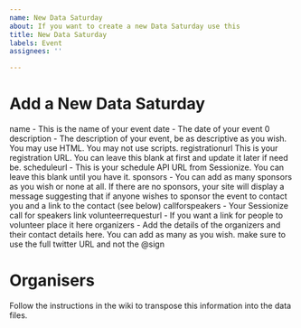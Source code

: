 ```yaml
---
name: New Data Saturday
about: If you want to create a new Data Saturday use this
title: New Data Saturday
labels: Event
assignees: ''

---
```


#  Add a New Data Saturday

name - This is the name of your event
date - The date of your event 0
description - The description of your event, be as descriptive as you wish. You may use HTML. You may not use scripts.
registrationurl This is your registration URL. You can leave this blank at first and update it later if need be.
scheduleurl - This is your schedule API URL from Sessionize. You can leave this blank until you have it.
sponsors - You can add as many sponsors as you wish or none at all. If there are no sponsors, your site will display a message suggesting that if anyone wishes to sponsor the event to contact you and a link to the contact (see below)
callforspeakers - Your Sessionize call for speakers link
volunteerrequesturl - If you want a link for people to volunteer place it here
organizers - Add the details of the organizers and their contact details here. You can add as many as you wish. make sure to use the full twitter URL and not the @sign


# Organisers

Follow the instructions in the wiki to transpose this information into the data files.
